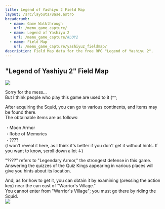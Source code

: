 ```yaml
---
title: Legend of Yashiyu 2 Field Map
layout: /src/layouts/Base.astro
breadcrumb:
  - name: Game Walkthrough
    url: /menu_game_capture/
  - name: Legend of Yashiyu 2
    url: /menu_game_capture/#LOY2
  - name: Field Map
    url: /menu_game_capture/yashiyu2_fieldmap/
description: Field Map data for the free RPG "Legend of Yashiyu 2".
---
```


## "Legend of Yashiyu 2" Field Map

![](/menu_game_capture/yashiyu2_fieldmap/FieldMap.png)

Sorry for the mess...  
But I think people who play this game are used to it (^^;  
  
After acquiring the Squid, you can go to various continents, and items may be found there.  
The obtainable items are as follows:  
  
・Moon Armor  
・Robe of Memories  
・????  
(I won't reveal it here, as I think it's better if you don't get it without hints. If you want to know, scroll down a lot ↓)  
  
  
  
  
  
  
  
  
  
  
  
  
  
  
  
  
  
  
  
  
  
  
  
  
"????" refers to "Legendary Armor," the strongest defense in this game.  
Answering the quizzes of the Quiz Kings appearing in various places will give you hints about its location.  
  
And, as for how to get it, you can obtain it by examining (pressing the action key) near the can east of "Warrior's Village."  
You cannot enter from "Warrior's Village"; you must go there by riding the Squid.  
![](/menu_game_capture/yashiyu2_fieldmap/DensetsuNoYoroi.png)